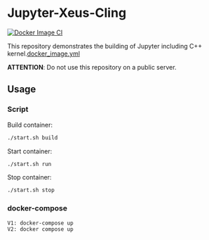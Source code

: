 # Jupyter-Xeus-Cling

[![Docker Image CI](https://github.com/StephanKa/Jupyter-Xeus-Cling/actions/workflows/docker_image.yml/badge.svg?branch=main)](https://github.com/StephanKa/Jupyter-Xeus-Cling/actions/workflows/docker_image.yml)

This repository demonstrates the building of Jupyter including C++ kernel.[docker_image.yml](..%2Fgcc-arm-embedded-docker%2F.github%2Fworkflows%2Fdocker_image.yml)

**ATTENTION**: Do not use this repository on a public server. 

## Usage

### Script

Build container:

```bash
./start.sh build
```

Start container:

```bash
./start.sh run
```

Stop container:

```bash
./start.sh stop
```

### docker-compose

```bash
V1: docker-compose up
V2: docker compose up
```
